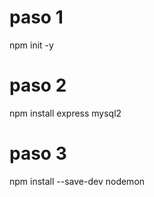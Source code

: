 # paso 1
npm init -y

# paso 2
npm install express mysql2

# paso 3
npm install --save-dev nodemon

